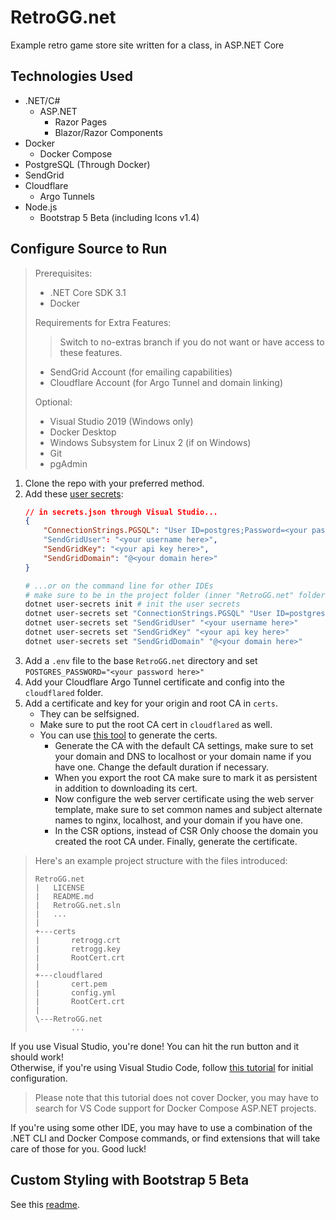 # RetroGG.net
Example retro game store site written for a class, in ASP.NET Core

## Technologies Used
* .NET/C#
  * ASP.NET
    * Razor Pages
    * Blazor/Razor Components
* Docker
  * Docker Compose
* PostgreSQL (Through Docker)
* SendGrid
* Cloudflare
  * Argo Tunnels
* Node.js
  * Bootstrap 5 Beta (including Icons v1.4)

## Configure Source to Run
> Prerequisites:
> * .NET Core SDK 3.1
> * Docker
> 
> Requirements for Extra Features:
>> Switch to no-extras branch if you do not want or have access to these features.
> * SendGrid Account (for emailing capabilities)
> * Cloudflare Account (for Argo Tunnel and domain linking)
> 
> Optional:
> * Visual Studio 2019 (Windows only)
> * Docker Desktop
> * Windows Subsystem for Linux 2 (if on Windows)
> * Git
> * pgAdmin
1. Clone the repo with your preferred method.
2. Add these [user secrets](https://docs.microsoft.com/en-us/aspnet/core/security/app-secrets): 
    ```json
    // in secrets.json through Visual Studio...
    {
        "ConnectionStrings.PGSQL": "User ID=postgres;Password=<your password here>;Server=db;Port=5432;Database=retroggdotnet;Integrated Security=true;Pooling=true;"
        "SendGridUser": "<your username here>",
        "SendGridKey": "<your api key here>",
        "SendGridDomain": "@<your domain here>"
    }
    ```
    ```bash
    # ...or on the command line for other IDEs
    # make sure to be in the project folder (inner "RetroGG.net" folder)
    dotnet user-secrets init # init the user secrets
    dotnet user-secrets set "ConnectionStrings.PGSQL" "User ID=postgres;Password=<your password here>;Server=db;Port=5432;Database=retroggdotnet;Integrated Security=true;Pooling=true;"
    dotnet user-secrets set "SendGridUser" "<your username here>"
    dotnet user-secrets set "SendGridKey" "<your api key here>"
    dotnet user-secrets set "SendGridDomain" "@<your domain here>"
    ```
3. Add a `.env` file to the base `RetroGG.net` directory and set `POSTGRES_PASSWORD="<your password here>"`
4. Add your Cloudflare Argo Tunnel certificate and config into the `cloudflared` folder.
5. Add a certificate and key for your origin and root CA in `certs`.  
   * They can be selfsigned.
   * Make sure to put the root CA cert in `cloudflared` as well.
   * You can use [this tool](https://certificatetools.com/) to generate the certs.
     * Generate the CA with the default CA settings, make sure to set your domain and DNS to localhost or your
       domain name if you have one. Change the default duration if necessary.
     * When you export the root CA make sure to mark it as persistent in addition to downloading its cert.
     * Now configure the web server certificate using the web server template, make sure to set common names
       and subject alternate names to nginx, localhost, and your domain if you have one.
     * In the CSR options, instead of CSR Only choose the domain you created the root CA under. Finally,
       generate the certificate.
> Here's an example project structure with the files introduced:
> ```
> RetroGG.net
> |   LICENSE
> |   README.md
> |   RetroGG.net.sln
> |   ...
> |
> +---certs
> |       retrogg.crt
> |       retrogg.key
> |       RootCert.crt
> |
> +---cloudflared
> |       cert.pem
> |       config.yml
> |       RootCert.crt
> |
> \---RetroGG.net
>         ...
> ```
If you use Visual Studio, you're done! You can hit the run button and it should work!  
Otherwise, if you're using Visual Studio Code, follow
[this tutorial](https://www.syncfusion.com/blogs/post/how-to-develop-an-asp-net-core-application-using-visual-studio-code.aspx)
for initial configuration.
> Please note that this tutorial does not cover Docker, you may have to search for VS Code support
> for Docker Compose ASP.NET projects.

If you're using some other IDE, you may have to use a combination of the .NET CLI and Docker Compose commands, or find
extensions that will take care of those for you. Good luck!

## Custom Styling with Bootstrap 5 Beta
See this [readme](RetroGG.net/bs-theming/README.md).
